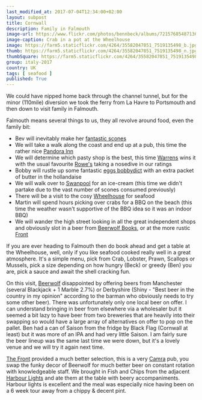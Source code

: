 ```yaml
--- 
last_modified_at: 2017-07-04T12:34:00+02:00
layout: subpost
title: Cornwall
description: Family in Falmouth
image-url: https://www.flickr.com/photos/bennbeck/albums/72157685487136685
image-caption: Crab in a pot at the Wheelhouse
image: https://farm5.staticflickr.com/4264/35582047851_7519135498_b.jpg
thumb: https://farm5.staticflickr.com/4264/35582047851_7519135498_n.jpg
thumbSquare: https://farm5.staticflickr.com/4264/35582047851_7519135498_q.jpg
group: italy-2017
country: UK
tags: [ seafood ]
published: True
---
```


We could have nipped home back through the channel tunnel, but for the minor (110mile) diversion we took the ferry from La Havre to Portsmouth and then down to visit family in Falmouth.

Falmouth means several things to us, they all revolve around food, even the family bit:

- Bev will inevitably make her [fantastic scones](https://www.flickr.com/photos/bennbeck/34820911463/in/dateposted-public/)
- We will take a walk along the coast and end up at a pub, this time the rather nice [Pandora Inn](http://www.pandorainn.com/)
- We will determine which pasty shop is the best, this time [Warrens](https://warrensbakery.co.uk/) wins it with the usual favourite [Rowe's](http://www.rowesbakers.co.uk/) taking a nosedive in our ratings
- Bobby will rustle up some fantastic [eggs bobbydict](https://www.instagram.com/p/BVwhIsaDFv0/) with an extra packet of butter in the hollandaise
- We will walk over to [Swanpool](http://www.swanpoolbeach.co.uk/cafe/) for an ice-cream (this time we didn't partake due to the vast number of scones consumed previously)
- There will be a visit to the cosy [Wheelhouse](https://www.facebook.com/pages/The-Wheelhouse-Crab-and-Oyster-bar/181072948569394) for seafood
- Martin will spend hours picking over crabs for a BBQ on the beach (this time the weather wasn't supportive of the BBQ idea so it was an indoor BBQ)
- We will wander the high street looking in all the great independent shops and obviously slot in a beer from [Beerwolf Books](http://beerwolfbooks.com), or at the more rustic [Front](https://www.facebook.com/pg/TheFrontFalmouth)

If you are ever heading to Falmouth then do book ahead and get a table at the Wheelhouse, well, only if you like seafood cooked really well in a great atmosphere.
It's a simple menu, pick from Crab, Lobster, Prawn, Scallops or Mussels, pick a size depending on how hungry (Beck) or greedy (Ben) you are, pick a sauce and await
the shell cracking fun.

On this visit, [Beerwolf](http://beerwolfbooks.com) disappointed by offering beers from Manchester (several Blackjack + 1 Marble 2.7%) or Derbyshire 
(Shiny - "Best beer in the country in my opinion" according to the barman who obviously needs to try some other beer). There was unfortunately only one local beer on offer. 
I can understand bringing in beer from elsewhere via a wholesaler but it seemed a bit lazy to have beer from two breweries that are heavily into their swapping so would
have a large array of alternatives on offer to pop on the pallet. Ben had a can of Saison from the fridge by Black Flag (Cornwall at least)
but it was more of an IPA and had very little Saison. 
I am fairly sure the beer lineup was the same last time we were down, but it's a lovely venue and we will try it again next time.

[The Front](https://www.facebook.com/pg/TheFrontFalmouth) provided a much better selection, this is a very [Camra](http://www.camra.org.uk/) pub,
you swap the funky decor of Beerwolf for much better beer on constant rotation with knowledgeable staff.
We brought in Fish and Chips from the adjacent [Harbour Lights](http://www.harbourlights.co.uk/) and ate them at the table with beery accompaniments. 
Harbour lights is excellent and the meal was especially nice having been on a 6 week tour away from a chippy & decent pint.
